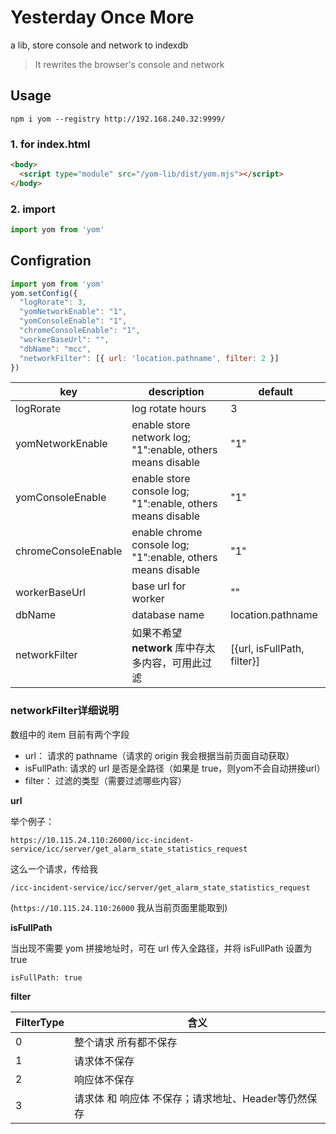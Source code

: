 # Yesterday Once More 

a lib, store console and network to indexdb

> It rewrites the browser's console and network

## Usage

`npm i yom --registry http://192.168.240.32:9999/`

### 1. for index.html

``` html
<body>
  <script type="module" src="/yom-lib/dist/yom.mjs"></script>
</body>
```

### 2. import

``` js
import yom from 'yom'
```

## Configration

``` js
import yom from 'yom'
yom.setConfig({
  "logRorate": 3,
  "yomNetworkEnable": "1",
  "yomConsoleEnable": "1",
  "chromeConsoleEnable": "1",
  "workerBaseUrl": "",
  "dbName": "mcc",
  "networkFilter": [{ url: 'location.pathname', filter: 2 }]
})
```

|key|description|default|
|---|---|---|
|logRorate|log rotate hours|3|
|yomNetworkEnable|enable store network log; "1":enable, others means disable|"1"|
|yomConsoleEnable|enable store console log; "1":enable, others means disable|"1"|
|chromeConsoleEnable|enable chrome console log; "1":enable, others means disable|"1"|
|workerBaseUrl|base url for worker|""|
|dbName|database name|location.pathname|
|networkFilter|如果不希望 **network** 库中存太多内容，可用此过滤|[{url, isFullPath, filter}]|


### networkFilter详细说明
数组中的 item 目前有两个字段

- url： 请求的 pathname（请求的 origin 我会根据当前页面自动获取）
- isFullPath: 请求的 url 是否是全路径（如果是 true，则yom不会自动拼接url）
- filter： 过滤的类型（需要过滤哪些内容）

**url**

举个例子：

`https://10.115.24.110:26000/icc-incident-service/icc/server/get_alarm_state_statistics_request`

这么一个请求，传给我

`/icc-incident-service/icc/server/get_alarm_state_statistics_request`

(`https://10.115.24.110:26000` 我从当前页面里能取到)

**isFullPath**

当出现不需要 yom 拼接地址时，可在 url 传入全路径，并将 isFullPath 设置为 true

`isFullPath: true`

**filter**

|FilterType|含义|
|---|---|
|0|整个请求 所有都不保存|
|1|请求体不保存|
|2|响应体不保存|
|3|请求体 和 响应体 不保存；请求地址、Header等仍然保存|
